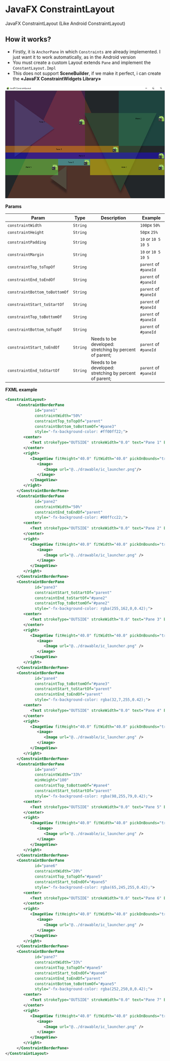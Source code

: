 # JavaFX ConstraintLayout
JavaFX ConstraintLayout (Like Android ConstraintLayout)

How it works?
--------
* Firstly, it is ```AnchorPane``` in which ```Constraints``` are already implemented. I just want it to work automatically, as in the Android version
* You must create a custom Layout extends ```Pane``` and implement the ```ConstantLayout.Impl```
* This does not support **SceneBuilder**, if we make it perfect, i can create the **«JavaFX ConstraintWidgets Library»**

![Preview](preview.png)

**Params**

| Param | Type | Description | Example |
| --- | --- | --- | --- |
| ```constraintWidth``` | ```String``` |  | ```100```px ```50%``` |
| ```constraintHeight``` | ```String``` |  | ```50```px ```25%``` |
| ```constraintPadding``` |```String``` |  | ```10``` or ```10 5 10 5``` |
| ```constraintMargin``` | ```String``` |  | ```10``` or ```10 5 10 5``` |
| ```constraintTop_toTopOf``` | ```String``` |  | ```parent``` of ```#paneId``` |
| ```constraintEnd_toEndOf``` | ```String``` |  | ```parent``` of ```#paneId``` |
| ```constraintBottom_toBottomOf``` | ```String``` |  | ```parent``` of ```#paneId``` |
| ```constraintStart_toStartOf``` | ```String``` |  | ```parent``` of ```#paneId``` |
| ```constraintTop_toBottomOf``` | ```String``` |  | ```parent``` of ```#paneId``` |
| ```constraintBottom_toTopOf``` | ```String``` |  | ```parent``` of ```#paneId``` |
| ```constraintStart_toEndOf``` | ```String``` | Needs to be developed: stretching by percent of parent; | ```parent``` of ```#paneId``` |
| ```constraintEnd_toStartOf``` | ```String``` | Needs to be developed: stretching by percent of parent; | ```parent``` of ```#paneId``` |

**FXML example**
```xml
<ConstraintLayout>
     <ConstraintBorderPane
             id="pane1"
             constraintWidth="50%"
             constraintTop_toTopOf="parent"
             constraintBottom_toBottomOf="#pane3"
             style="-fx-background-color: #ff00ff22;">
        <center>
           <Text strokeType="OUTSIDE" strokeWidth="0.0" text="Pane 1" BorderPane.alignment="CENTER"/>
        </center>
        <right>
           <ImageView fitHeight="40.0" fitWidth="40.0" pickOnBounds="true" preserveRatio="true" BorderPane.alignment="CENTER">
              <image>
                 <Image url="@../drawable/ic_launcher.png"/>
              </image>
           </ImageView>
        </right>
     </ConstraintBorderPane>
     <ConstraintBorderPane
             id="pane2"
             constraintWidth="50%"
             constraintEnd_toEndOf="parent"
             style="-fx-background-color: #00ffcc22;">
        <center>
           <Text strokeType="OUTSIDE" strokeWidth="0.0" text="Pane 2" BorderPane.alignment="CENTER" />
        </center>
        <right>
           <ImageView fitHeight="40.0" fitWidth="40.0" pickOnBounds="true" preserveRatio="true" BorderPane.alignment="CENTER">
              <image>
                 <Image url="@../drawable/ic_launcher.png" />
              </image>
           </ImageView>
        </right>
     </ConstraintBorderPane>
     <ConstraintBorderPane
             id="pane3"
             constraintStart_toStartOf="parent"
             constraintEnd_toStartOf="#pane2"
             constraintTop_toBottomOf="#pane2"
             style="-fx-background-color: rgba(255,162,0,0.42);">
        <center>
           <Text strokeType="OUTSIDE" strokeWidth="0.0" text="Pane 3" BorderPane.alignment="CENTER"/>
        </center>
        <right>
           <ImageView fitHeight="40.0" fitWidth="40.0" pickOnBounds="true" preserveRatio="true" BorderPane.alignment="CENTER">
              <image>
                 <Image url="@../drawable/ic_launcher.png" />
              </image>
           </ImageView>
        </right>
     </ConstraintBorderPane>
     <ConstraintBorderPane
             id="pane4"
             constraintTop_toBottomOf="#pane3"
             constraintStart_toStartOf="parent"
             constraintEnd_toEndOf="parent"
             style="-fx-background-color: rgba(32,7,255,0.42);">
        <center>
           <Text strokeType="OUTSIDE" strokeWidth="0.0" text="Pane 4" BorderPane.alignment="CENTER"/>
        </center>
        <right>
           <ImageView fitHeight="40.0" fitWidth="40.0" pickOnBounds="true" preserveRatio="true" BorderPane.alignment="CENTER">
              <image>
                 <Image url="@../drawable/ic_launcher.png" />
              </image>
           </ImageView>
        </right>
     </ConstraintBorderPane>
     <ConstraintBorderPane
             id="pane5"
             constraintWidth="33%"
             minHeight="100"
             constraintTop_toBottomOf="#pane4"
             constraintStart_toStartOf="parent"
             style="-fx-background-color: rgba(98,255,79,0.42);">
        <center>
           <Text strokeType="OUTSIDE" strokeWidth="0.0" text="Pane 5" BorderPane.alignment="CENTER"/>
        </center>
        <right>
           <ImageView fitHeight="40.0" fitWidth="40.0" pickOnBounds="true" preserveRatio="true" BorderPane.alignment="CENTER">
              <image>
                 <Image url="@../drawable/ic_launcher.png" />
              </image>
           </ImageView>
        </right>
     </ConstraintBorderPane>
     <ConstraintBorderPane
             id="pane6"
             constraintWidth="20%"
             constraintTop_toTopOf="#pane5"
             constraintStart_toEndOf="#pane5"
             style="-fx-background-color: rgba(65,245,255,0.42);">
        <center>
           <Text strokeType="OUTSIDE" strokeWidth="0.0" text="Pane 6" BorderPane.alignment="CENTER"/>
        </center>
        <right>
           <ImageView fitHeight="40.0" fitWidth="40.0" pickOnBounds="true" preserveRatio="true" BorderPane.alignment="CENTER">
              <image>
                 <Image url="@../drawable/ic_launcher.png" />
              </image>
           </ImageView>
        </right>
     </ConstraintBorderPane>
     <ConstraintBorderPane
             id="pane7"
             constraintWidth="33%"
             constraintTop_toTopOf="#pane5"
             constraintStart_toEndOf="#pane6"
             constraintEnd_toEndOf="parent"
             constraintBottom_toBottomOf="#pane5"
             style="-fx-background-color: rgba(252,250,0,0.42);">
        <center>
           <Text strokeType="OUTSIDE" strokeWidth="0.0" text="Pane 7" BorderPane.alignment="CENTER"/>
        </center>
        <right>
           <ImageView fitHeight="40.0" fitWidth="40.0" pickOnBounds="true" preserveRatio="true" BorderPane.alignment="CENTER">
              <image>
                 <Image url="@../drawable/ic_launcher.png" />
              </image>
           </ImageView>
        </right>
     </ConstraintBorderPane>
</ConstraintLayout>
```
